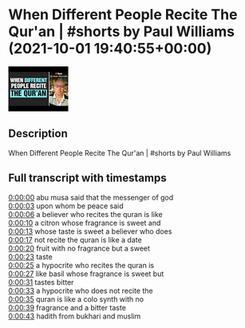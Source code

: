 # When Different People Recite The Qur'an | #shorts by Paul Williams (2021-10-01 19:40:55+00:00)

![alt When Different People Recite The Qur'an | #shorts by Paul Williams](VPF6bpMOVNg.jpg "When Different People Recite The Qur'an | #shorts by Paul Williams")

## Description

When Different People Recite The Qur'an | #shorts by Paul Williams



## Full transcript with timestamps

[0:00:00](https://youtu.be/VPF6bpMOVNg?t=0) abu musa said that the messenger of god  
[0:00:03](https://youtu.be/VPF6bpMOVNg?t=3) upon whom be peace said  
[0:00:06](https://youtu.be/VPF6bpMOVNg?t=6) a believer who recites the quran is like  
[0:00:10](https://youtu.be/VPF6bpMOVNg?t=10) a citron whose fragrance is sweet and  
[0:00:13](https://youtu.be/VPF6bpMOVNg?t=13) whose taste is sweet a believer who does  
[0:00:17](https://youtu.be/VPF6bpMOVNg?t=17) not recite the quran is like a date  
[0:00:20](https://youtu.be/VPF6bpMOVNg?t=20) fruit with no fragrance but a sweet  
[0:00:23](https://youtu.be/VPF6bpMOVNg?t=23) taste  
[0:00:25](https://youtu.be/VPF6bpMOVNg?t=25) a hypocrite who recites the quran is  
[0:00:27](https://youtu.be/VPF6bpMOVNg?t=27) like basil whose fragrance is sweet but  
[0:00:31](https://youtu.be/VPF6bpMOVNg?t=31) tastes bitter  
[0:00:33](https://youtu.be/VPF6bpMOVNg?t=33) a hypocrite who does not recite the  
[0:00:35](https://youtu.be/VPF6bpMOVNg?t=35) quran is like a colo synth with no  
[0:00:39](https://youtu.be/VPF6bpMOVNg?t=39) fragrance and a bitter taste  
[0:00:43](https://youtu.be/VPF6bpMOVNg?t=43) hadith from bukhari and muslim  
